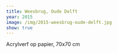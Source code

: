 ```yaml
---
title: Weesbrug, Oude Delft
year: 2015
image: /img/2015-weesbrug-oude-delft.jpg
show: true
---
```

Acrylverf op papier, 70x70 cm